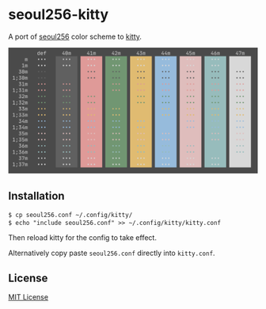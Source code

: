 # seoul256-kitty

A port of [seoul256](https://github.com/junegunn/seoul256.vim) color scheme to [kitty](https://github.com/kovidgoyal/kitty).

![Color test](./colortest.png)

## Installation

```
$ cp seoul256.conf ~/.config/kitty/
$ echo "include seoul256.conf" >> ~/.config/kitty/kitty.conf
```

Then reload kitty for the config to take effect.

Alternatively copy paste `seoul256.conf` directly into `kitty.conf`.

## License

[MIT License](./LICENSE)
